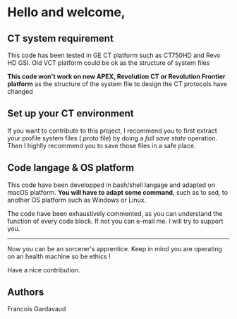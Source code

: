 # Hello and welcome,

## CT system requirement
This code has been tested in GE CT platform such as CT750HD and Revo HD GSI. 
Old VCT platform could be ok as the structure of system files 

**This code won't work on new APEX, Revolution CT or Revolution Frontier platform** as the structure of the system file to design the CT protocols have changed

## Set up your CT environment
If you want to contribute to this project, I recommend you to first extract your profile system files (.proto file) by doing a *full save state* operation.
Then I highlly recommend you to save those files in a safe place.

## Code langage & OS platform

This code have been developped in bash/shell langage and adapted on macOS platform.
**You will have to adapt some command**, such as to sed, to another OS platform such as Windows or Linux.


The code have been exhaustively commented, as you can understand the function of every code block. If not you can e-mail me. I will try to support you.

-----

Now you can be an sorcerer's apprentice.
Keep in mind you are operating on an health machine so be ethics !

Have a nice contribution.

## Authors

Francois Gardavaud
